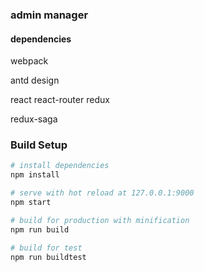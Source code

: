 ### admin manager
#### dependencies

webpack

antd design

react react-router redux

redux-saga

### Build Setup

``` bash
# install dependencies
npm install

# serve with hot reload at 127.0.0.1:9000
npm start

# build for production with minification
npm run build

# build for test
npm run buildtest
```
